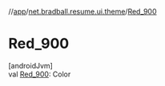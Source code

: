 //[app](../../index.md)/[net.bradball.resume.ui.theme](index.md)/[Red_900](-red_900.md)

# Red_900

[androidJvm]\
val [Red_900](-red_900.md): Color

